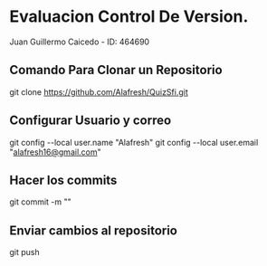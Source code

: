 # Evaluacion Control De Version.
Juan Guillermo Caicedo - ID: 464690
## Comando Para Clonar un Repositorio
git clone https://github.com/Alafresh/QuizSfi.git
## Configurar Usuario y correo
git config --local user.name "Alafresh"
git config --local user.email "alafresh16@gmail.com"
## Hacer los commits
git commit -m ""
## Enviar cambios al repositorio
git push